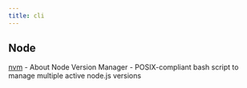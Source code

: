 ```yaml
---
title: cli
---
```


## Node

[nvm](https://github.com/nvm-sh/nvm) - About
Node Version Manager - POSIX-compliant bash script to manage multiple active node.js versions
